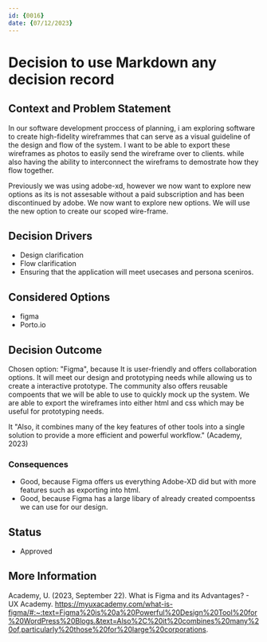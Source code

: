 ```yaml
---
id: {0016}
date: {07/12/2023}
---
```

# Decision to use Markdown any decision record

## Context and Problem Statement
In our software development proccess of planning, i am exploring software to create high-fidelity wireframmes that can serve as a visual guideline of the design and flow of the system. I want to be able to export these wireframes as photos to easily send the wireframe over to clients. while also having the ability to interconnect the wireframs to demostrate how they flow together.

Previously we was using adobe-xd, however we now want to explore new options as its is not assesable without a paid subscription and has been discontinued by adobe. We now want to explore new options. We will use the new option to create our scoped wire-frame.

## Decision Drivers

* Design clarification
* Flow clarification
* Ensuring that the application will meet usecases and persona sceniros. 


## Considered Options

* figma
* Porto.io

## Decision Outcome

Chosen option: "Figma", because
It is user-friendly and offers collaboration options. It will meet our design and prototyping needs while allowing us to create a interactive prototype. The community also offers reusable compoents that we will be able to use to quickly mock up the system. We are able to export the wireframes into either html and css which may be useful for prototyping needs.

It "Also, it combines many of the key features of other tools into a single solution to provide a more efficient and powerful workflow." (Academy, 2023)

### Consequences

* Good, because Figma offers us everything Adobe-XD did but with more features such as exporting into html.
* Good, because Figma has a large libary of already created compoentss we can use for our design.

## Status
* Approved

## More Information
Academy, U. (2023, September 22). What is Figma and its Advantages? - UX Academy. https://myuxacademy.com/what-is-figma/#:~:text=Figma%20is%20a%20Powerful%20Design%20Tool%20for%20WordPress%20Blogs.&text=Also%2C%20it%20combines%20many%20of,particularly%20those%20for%20large%20corporations.